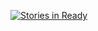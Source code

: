 [![Stories in Ready](https://badge.waffle.io/lenehan2/CatHats.png?label=ready&title=Ready)](https://waffle.io/lenehan2/CatHats)
